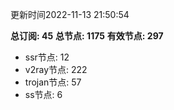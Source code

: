 更新时间2022-11-13 21:50:54

**总订阅: 45**
**总节点: 1175**
**有效节点: 297**
- ssr节点: 12
- v2ray节点: 222
- trojan节点: 57
- ss节点: 6
